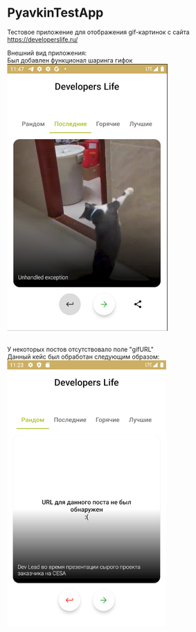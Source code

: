 # PyavkinTestApp

Тестовое приложение для отображения gif-картинок с сайта https://developerslife.ru/

Внешний вид приложения:<br/>
Был добавлен функционал шаринга гифок<br/>
![Внешний вид](img/main_screen.png)<br/><br/>

У некоторых постов отсутствовало поле "gifURL"<br/>
Данный кейс был обработан следующим образом:<br/>
![Случай, когда нет URL](img/bug_image.png)
